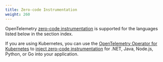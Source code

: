 ```yaml
---
title: Zero-code Instrumentation
weight: 260
---
```


OpenTelemetry [zero-code instrumentation][] is supported for the languages
listed below in the section index.

If you are using Kubernetes, you can use the [OpenTelemetry Operator for
Kubernetes][otel-op] to [inject zero-code instrumentation] for .NET, Java,
Node.js, Python, or Go into your application.

[inject zero-code instrumentation]:
  /docs/platforms/kubernetes/operator/automatic/
[zero-code instrumentation]: /docs/concepts/instrumentation/zero-code/
[otel-op]: /docs/platforms/kubernetes/operator/
